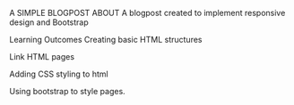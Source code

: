 A SIMPLE BLOGPOST
ABOUT
A blogpost created to implement responsive design and Bootstrap

Learning Outcomes
Creating basic HTML structures

Link HTML pages

Adding CSS styling to html

Using bootstrap to style pages.